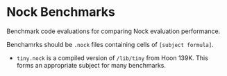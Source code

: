 # Nock Benchmarks

Benchmark code evaluations for comparing Nock evaluation performance.

Benchamrks should be `.nock` files containing cells of `[subject formula]`.

- `tiny.nock` is a compiled version of `/lib/tiny` from Hoon 139K.  This forms an appropriate subject for many benchmarks.
